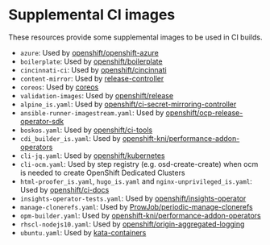 # Supplemental CI images

These resources provide some supplemental images to be used in CI builds.

- `azure`: Used by [openshift/openshift-azure](../../../ci-operator/config/openshift/openshift-azure)
- `boilerplate`: Used by [openshift/boilerplate](../../../ci-operator/config/openshift/boilerplate)
- `cincinnati-ci`: Used by [openshift/cincinnati](../../../ci-operator/config/openshift/cincinnati)
- `content-mirror`: Used by [release-controller](../../build-clusters/common/release-controller)
- `coreos`: Used by [coreos](../../../ci-operator/config/coreos)
- `validation-images`: Used by [openshift/release](../../../ci-operator/config/openshift/release)
- `alpine_is.yaml`: Used by [openshift/ci-secret-mirroring-controller](../../../ci-operator/config/openshift/ci-secret-mirroring-controller)
- `ansible-runner-imagestream.yaml`: Used by [openshift/ocp-release-operator-sdk](../../../ci-operator/config/openshift/ocp-release-operator-sdk)
- `boskos.yaml`: Used by [openshift/ci-tools](../../../ci-operator/config/openshift/ci-tools)
- `cdi_builder_is.yaml`: Used by [openshift-kni/performance-addon-operators](../../../ci-operator/config/openshift-kni/performance-addon-operators)
- `cli-jq.yaml`: Used by [openshift/kubernetes](../../ci-operator/config/openshift/kubernetes)
- `cli-ocm.yaml`: Used by step registry (e.g. osd-create-create) when ocm is needed to create OpenShift Dedicated Clusters
- `html-proofer_is.yaml`, `hugo_is.yaml` and `nginx-unprivileged_is.yaml`: Used by [openshift/ci-docs](../../ci-operator/config/openshift/ci-docs)
- `insights-operator-tests.yaml`: Used by [openshift/insights-operator](../../ci-operator/config/openshift/insights-operator)
- `manage-clonerefs.yaml`: Used by [ProwJob/periodic-manage-clonerefs](https://github.com/openshift/release/blob/968b1dca270336a548f87ccca6d96c9fd7940fbe/ci-operator/jobs/infra-periodics.yaml#L8)
- `opm-builder.yaml`: Used by [openshift-kni/performance-addon-operators](../../../ci-operator/config/openshift-kni/performance-addon-operators)
- `rhscl-nodejs10.yaml`: Used by [openshift/origin-aggregated-logging](../../../ci-operator/config/openshift/origin-aggregated-logging)
- `ubuntu.yaml`: Used by [kata-containers](../../../ci-operator/config/kata-containers)
